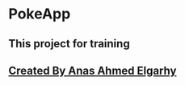 # PokeApp
## This project for training
## [Created By Anas Ahmed Elgarhy](https://www.facebook.com/anas.ahmed.elgarhy)
